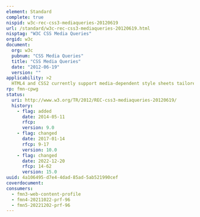 ```yaml
---
element: Standard
complete: true
nispid: w3c-rec-css3-mediaqueries-20120619
url: /standard/w3c-rec-css3-mediaqueries-20120619.html
nisptag: "W3C CSS Media Queries"
orgid: w3c
document:
  org: w3c
  pubnum: "CSS Media Queries"
  title: "CSS Media Queries"
  date: "2012-06-19"
  version: ""
applicability: >2
  HTML4 and CSS2 currently support media-dependent style sheets tailored for different media types. For example, a document may use sans-serif fonts when displayed on a screen and serif fonts when printed. ‘screen’ and ‘print’ are two media types that have been defined. Media queries extend the functionality of media types by allowing more precise labeling of style sheets. A media query consists of a media type and zero or more expressions to limit the scope of style sheets. Among the media features that can be used in media queries are ‘width’, ‘height’, and ‘color’. By using media queries, presentations can be tailored to a specific range of output devices without changing the content itself.
rp: fmn-cpwg
status:
  uri: http://www.w3.org/TR/2012/REC-css3-mediaqueries-20120619/
  history: 
    - flag: added
      date: 2014-05-11
      rfcp: 
      version: 9.0
    - flag: changed
      date: 2017-01-14
      rfcp: 9-17
      version: 10.0
    - flag: changed
      date: 2022-12-20
      rfcp: 14-62
      version: 15.0
uuid: 4a106495-d7e4-4dad-85ad-5ab521990cef
coverdocument:
consumers:
  - fmn3-web-content-profile
  - fmn4-20211022-prf-96
  - fmn5-20221202-prf-96
---
```


